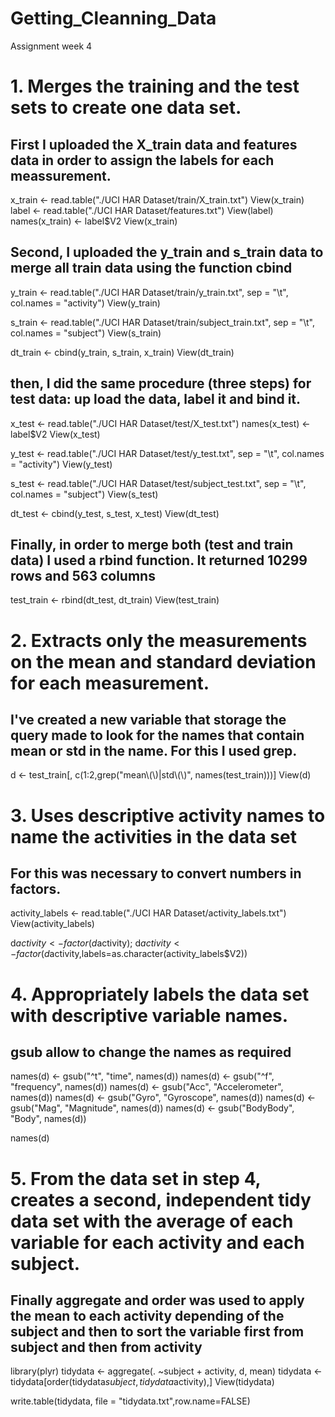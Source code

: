 # Getting_Cleanning_Data
Assignment week 4

# 1. Merges the training and the test sets to create one data set.
## First I uploaded the X_train data and features data in order to assign the labels for each meassurement. 
x_train <- read.table("./UCI HAR Dataset/train/X_train.txt")
View(x_train)
label <- read.table("./UCI HAR Dataset/features.txt")
View(label)
names(x_train) <- label$V2 
View(x_train)

## Second, I uploaded the y_train and s_train data to merge all train data using the function cbind

y_train <- read.table("./UCI HAR Dataset/train/y_train.txt", sep = "\t", col.names = "activity")
View(y_train)

s_train <- read.table("./UCI HAR Dataset/train/subject_train.txt", sep = "\t", col.names = "subject")
View(s_train)

dt_train <- cbind(y_train, s_train, x_train)
View(dt_train)

## then, I did the same procedure (three steps) for test data: up load the data, label it and bind it.

x_test <- read.table("./UCI HAR Dataset/test/X_test.txt")
names(x_test) <- label$V2 
View(x_test)

y_test <- read.table("./UCI HAR Dataset/test/y_test.txt", sep = "\t", col.names = "activity")
View(y_test)

s_test <- read.table("./UCI HAR Dataset/test/subject_test.txt", sep = "\t", col.names = "subject")
View(s_test)

dt_test <- cbind(y_test, s_test, x_test) 
View(dt_test)

## Finally, in order to merge both (test and train data) I used a rbind function. It returned 10299 rows and 563 columns
test_train <- rbind(dt_test, dt_train)
View(test_train)


# 2. Extracts only the measurements on the mean and standard deviation for each measurement.
## I've created a new variable that storage the query made to look for the names that contain mean or std in the name. For this I used grep.

d <- test_train[, c(1:2,grep("mean\\(\\)|std\\(\\)", names(test_train)))]
View(d)


# 3. Uses descriptive activity names to name the activities in the data set
## For this was necessary to convert numbers in factors. 

activity_labels <- read.table("./UCI HAR Dataset/activity_labels.txt")
View(activity_labels)

d$activity<-factor(d$activity);
d$activity<- factor(d$activity,labels=as.character(activity_labels$V2))


# 4. Appropriately labels the data set with descriptive variable names.
## gsub allow to change the names as required

names(d) <- gsub("^t", "time", names(d))
names(d) <- gsub("^f", "frequency", names(d))
names(d) <- gsub("Acc", "Accelerometer", names(d))
names(d) <- gsub("Gyro", "Gyroscope", names(d))
names(d) <- gsub("Mag", "Magnitude", names(d))
names(d) <- gsub("BodyBody", "Body", names(d))

names(d)

# 5. From the data set in step 4, creates a second, independent tidy data set with the average of each variable for each activity and each subject.
## Finally aggregate and order was used to apply the mean to each activity depending of the subject and then to sort the variable first from subject and then from activity 

library(plyr)
tidydata <- aggregate(. ~subject + activity, d, mean)
tidydata <- tidydata[order(tidydata$subject,tidydata$activity),]
View(tidydata)

write.table(tidydata, file = "tidydata.txt",row.name=FALSE)
